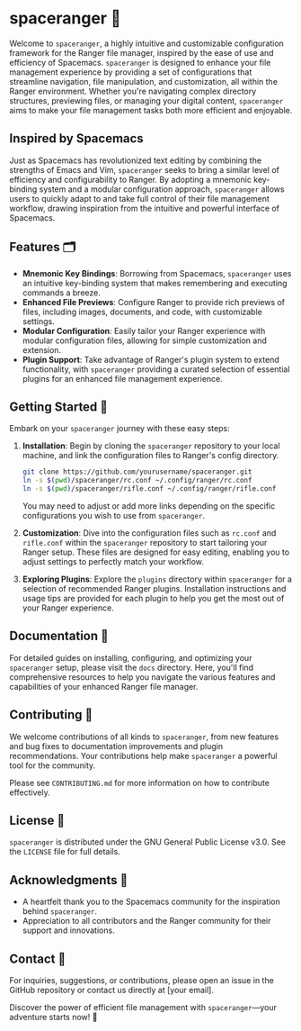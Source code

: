 # spaceranger 🌠

Welcome to `spaceranger`, a highly intuitive and customizable configuration framework for the Ranger file manager, inspired by the ease of use and efficiency of Spacemacs. `spaceranger` is designed to enhance your file management experience by providing a set of configurations that streamline navigation, file manipulation, and customization, all within the Ranger environment. Whether you're navigating complex directory structures, previewing files, or managing your digital content, `spaceranger` aims to make your file management tasks both more efficient and enjoyable.

## Inspired by Spacemacs

Just as Spacemacs has revolutionized text editing by combining the strengths of Emacs and Vim, `spaceranger` seeks to bring a similar level of efficiency and configurability to Ranger. By adopting a mnemonic key-binding system and a modular configuration approach, `spaceranger` allows users to quickly adapt to and take full control of their file management workflow, drawing inspiration from the intuitive and powerful interface of Spacemacs.

## Features 🗂️

- **Mnemonic Key Bindings**: Borrowing from Spacemacs, `spaceranger` uses an intuitive key-binding system that makes remembering and executing commands a breeze.
- **Enhanced File Previews**: Configure Ranger to provide rich previews of files, including images, documents, and code, with customizable settings.
- **Modular Configuration**: Easily tailor your Ranger experience with modular configuration files, allowing for simple customization and extension.
- **Plugin Support**: Take advantage of Ranger's plugin system to extend functionality, with `spaceranger` providing a curated selection of essential plugins for an enhanced file management experience.

## Getting Started 🚀

Embark on your `spaceranger` journey with these easy steps:

1. **Installation**:
    Begin by cloning the `spaceranger` repository to your local machine, and link the configuration files to Ranger's config directory.

    ```bash
    git clone https://github.com/yourusername/spaceranger.git
    ln -s $(pwd)/spaceranger/rc.conf ~/.config/ranger/rc.conf
    ln -s $(pwd)/spaceranger/rifle.conf ~/.config/ranger/rifle.conf
    ```

    You may need to adjust or add more links depending on the specific configurations you wish to use from `spaceranger`.

2. **Customization**:
    Dive into the configuration files such as `rc.conf` and `rifle.conf` within the `spaceranger` repository to start tailoring your Ranger setup. These files are designed for easy editing, enabling you to adjust settings to perfectly match your workflow.

3. **Exploring Plugins**:
    Explore the `plugins` directory within `spaceranger` for a selection of recommended Ranger plugins. Installation instructions and usage tips are provided for each plugin to help you get the most out of your Ranger experience.

## Documentation 📖

For detailed guides on installing, configuring, and optimizing your `spaceranger` setup, please visit the `docs` directory. Here, you'll find comprehensive resources to help you navigate the various features and capabilities of your enhanced Ranger file manager.

## Contributing 🤝

We welcome contributions of all kinds to `spaceranger`, from new features and bug fixes to documentation improvements and plugin recommendations. Your contributions help make `spaceranger` a powerful tool for the community.

Please see `CONTRIBUTING.md` for more information on how to contribute effectively.

## License 📜

`spaceranger` is distributed under the GNU General Public License v3.0. See the `LICENSE` file for full details.

## Acknowledgments 🙌

- A heartfelt thank you to the Spacemacs community for the inspiration behind `spaceranger`.
- Appreciation to all contributors and the Ranger community for their support and innovations.

## Contact 💌

For inquiries, suggestions, or contributions, please open an issue in the GitHub repository or contact us directly at [your email].

Discover the power of efficient file management with `spaceranger`—your adventure starts now! 🚀
